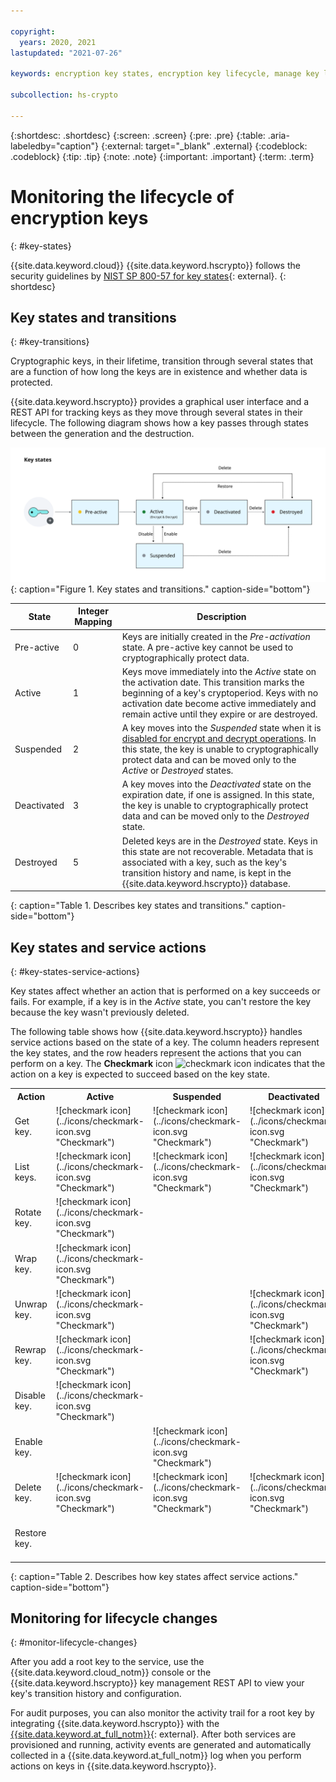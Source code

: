 ```yaml
---

copyright:
  years: 2020, 2021
lastupdated: "2021-07-26"

keywords: encryption key states, encryption key lifecycle, manage key lifecycle

subcollection: hs-crypto

---
```


{:shortdesc: .shortdesc}
{:screen: .screen}
{:pre: .pre}
{:table: .aria-labeledby="caption"}
{:external: target="_blank" .external}
{:codeblock: .codeblock}
{:tip: .tip}
{:note: .note}
{:important: .important}
{:term: .term}

# Monitoring the lifecycle of encryption keys
{: #key-states}

{{site.data.keyword.cloud}} {{site.data.keyword.hscrypto}} follows the security guidelines by [NIST SP 800-57 for key states](https://www.nist.gov/publications/recommendation-key-management-part-1-general-0){: external}.
{: shortdesc}

## Key states and transitions
{: #key-transitions}

Cryptographic keys, in their lifetime, transition through several states that are a function of how long the keys are in existence and whether data is protected.

{{site.data.keyword.hscrypto}} provides a graphical user interface and a REST API for tracking keys as they move through several states in their lifecycle. The following diagram shows how a key passes through states between the generation and the destruction.

![Encryption key states and transitions](/images/key-states.svg "Encryption key states and transitions")
{: caption="Figure 1. Key states and transitions." caption-side="bottom"}

| State       | Integer Mapping | Description |
|-------------|-----------------|-------------|
| Pre-active  |       0        | Keys are initially created in the _Pre-activation_ state. A pre-active key cannot be used to cryptographically protect data. |
| Active      |       1        | Keys move immediately into the _Active_ state on the activation date. This transition marks the beginning of a key's cryptoperiod. Keys with no activation date become active immediately and remain active until they expire or are destroyed. |
| Suspended   |       2        | A key moves into the _Suspended_ state when it is [disabled for encrypt and decrypt operations](/docs/hs-crypto?topic=hs-crypto-disable-keys). In this state, the key is unable to cryptographically protect data and can be moved only to the _Active_ or _Destroyed_ states. |
| Deactivated |       3        | A key moves into the _Deactivated_ state on the expiration date, if one is assigned. In this state, the key is unable to cryptographically protect data and can be moved only to the _Destroyed_ state. |
| Destroyed   |       5        | Deleted keys are in the _Destroyed_ state. Keys in this state are not recoverable. Metadata that is associated with a key, such as the key's transition history and name, is kept in the {{site.data.keyword.hscrypto}} database. |
{: caption="Table 1. Describes key states and transitions." caption-side="bottom"}

## Key states and service actions
{: #key-states-service-actions}

Key states affect whether an action that is performed on a key succeeds or fails. For example, if a key is in the _Active_ state, you can't restore the key because the key wasn't previously deleted.

The following table shows how {{site.data.keyword.hscrypto}} handles service actions based on the state of a key. The column headers represent the key states, and the row headers represent the actions that you can perform on a key. The **Checkmark** icon ![checkmark icon](../icons/checkmark-icon.svg "Checkmark") indicates that the action on a key is expected to succeed based on the key state.

<table>
  <tr>
    <th>Action</th>
    <th>Active</th>
    <th>Suspended</th>
    <th>Deactivated</th>
    <th>Destroyed</th>
  </tr>

  <tr>
    <td>Get key.</td>
    <td>![checkmark icon](../icons/checkmark-icon.svg "Checkmark")</td>
    <td>![checkmark icon](../icons/checkmark-icon.svg "Checkmark")</td>
    <td>![checkmark icon](../icons/checkmark-icon.svg "Checkmark")</td>
    <td>![checkmark icon](../icons/checkmark-icon.svg "Checkmark")</td>
  </tr>

  <tr>
    <td>List keys.</td>
    <td>![checkmark icon](../icons/checkmark-icon.svg "Checkmark")</td>
    <td>![checkmark icon](../icons/checkmark-icon.svg "Checkmark")</td>
    <td>![checkmark icon](../icons/checkmark-icon.svg "Checkmark")</td>
    <td></td>
  </tr>

  <tr>
    <td>Rotate key.</td>
    <td>![checkmark icon](../icons/checkmark-icon.svg "Checkmark")</td>
    <td></td>
    <td></td>
    <td></td>
  </tr>

  <tr>
    <td>Wrap key.</td>
    <td>![checkmark icon](../icons/checkmark-icon.svg "Checkmark")</td>
    <td></td>
    <td></td>
    <td></td>
  </tr>

  <tr>
    <td>Unwrap key.</td>
    <td>![checkmark icon](../icons/checkmark-icon.svg "Checkmark")</td>
    <td></td>
    <td>![checkmark icon](../icons/checkmark-icon.svg "Checkmark")</td>
    <td></td>
  </tr>

  <tr>
    <td>Rewrap key.</td>
    <td>![checkmark icon](../icons/checkmark-icon.svg "Checkmark")</td>
    <td></td>
    <td>![checkmark icon](../icons/checkmark-icon.svg "Checkmark")</td>
    <td></td>
  </tr>

  <tr>
    <td>Disable key.</td>
    <td>![checkmark icon](../icons/checkmark-icon.svg "Checkmark")</td>
    <td></td>
    <td></td>
    <td></td>
  </tr>

  <tr>
    <td>Enable key.</td>
    <td></td>
    <td>![checkmark icon](../icons/checkmark-icon.svg "Checkmark")</td>
    <td></td>
    <td></td>
  </tr>

  <tr>
    <td>Delete key.</td>
    <td>![checkmark icon](../icons/checkmark-icon.svg "Checkmark")</td>
    <td>![checkmark icon](../icons/checkmark-icon.svg "Checkmark")</td>
    <td>![checkmark icon](../icons/checkmark-icon.svg "Checkmark")</td>
    <td></td>
  </tr>

  <tr>
    <td>Restore key.</td>
    <td></td>
    <td></td>
    <td></td>
    <td>![checkmark icon](../icons/checkmark-icon.svg "Checkmark")</td>
  </tr>
</table>
{: caption="Table 2. Describes how key states affect service actions." caption-side="bottom"}

## Monitoring for lifecycle changes
{: #monitor-lifecycle-changes}

After you add a root key to the service, use the {{site.data.keyword.cloud_notm}} console or the {{site.data.keyword.hscrypto}} key management REST API to view your key's transition history and configuration.

For audit purposes, you can also monitor the activity trail for a root key by integrating {{site.data.keyword.hscrypto}} with the [{{site.data.keyword.at_full_notm}}](/docs/activity-tracker?topic=activity-tracker-getting-started){: external}. After both services are provisioned and running, activity events are generated and automatically collected in a {{site.data.keyword.at_full_notm}} log when you perform actions on keys in {{site.data.keyword.hscrypto}}.

